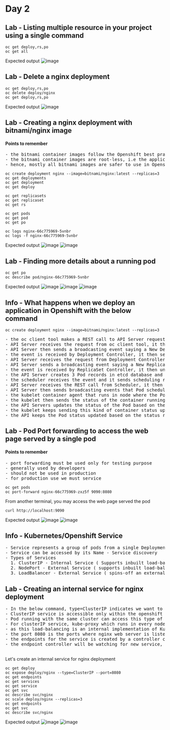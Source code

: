 # Day 2

## Lab - Listing multiple resource in your project using a single command
```
oc get deploy,rs,po
oc get all
```

Expected output
![image](https://github.com/tektutor/openshift-july-2024/assets/12674043/91588296-2765-4564-960f-d4005649238b)

## Lab - Delete a nginx deployment
```
oc get deploy,rs,po
oc delete deploy/nginx
oc get deploy,rs,po
```

Expected output
![image](https://github.com/tektutor/openshift-july-2024/assets/12674043/c07a443d-32db-4bbb-9779-5216baeb7a36)

## Lab - Creating a nginx deployment with bitnami/nginx image
#### Points to remember
<pre>
- the bitnami container images follow the Openshift best practices and conventions
- the bitnami container images are root-less, i.e the applications runs with non-root privilege as per openshift conventions
- hence, mostly all bitnami images are safer to use in Openshift
</pre>

```
oc create deployment nginx --image=bitnami/nginx:latest --replicas=3
oc get deployments
oc get deployment
oc get deploy

oc get replicasets
oc get replicaset
oc get rs

oc get pods
oc get pod
oc get po

oc logs nginx-66c775969-5vnbr
oc logs -f nginx-66c775969-5vnbr
```

Expected output
![image](https://github.com/tektutor/openshift-july-2024/assets/12674043/7952292f-1cd0-4f43-86cc-6152e5d8f768)
![image](https://github.com/tektutor/openshift-july-2024/assets/12674043/9eadd409-988e-4a3b-97c9-f8fc1e0bf94c)


## Lab - Finding more details about a running pod
```
oc get po
oc describe pod/nginx-66c775969-5vnbr
```

Expected output
![image](https://github.com/tektutor/openshift-july-2024/assets/12674043/4a3c9c8d-4512-43d1-bcca-56506fc5a3b0)
![image](https://github.com/tektutor/openshift-july-2024/assets/12674043/28bd80d1-67c1-472c-91c7-4294437e3b07)
![image](https://github.com/tektutor/openshift-july-2024/assets/12674043/6de9b1ea-6f64-45bc-acc1-57b9cac42073)

## Info - What happens when we deploy an application in Openshift with the below command
```
oc create deployment nginx --image=bitnami/nginx:latest --replicas=3
```

<pre>
- the oc client tool makes a REST call to API Server requesting it to create nginx deployment with image bitnami/nginx:latest with 3 Pods in it
- API Server receives the request from oc client tool, it then create a new Deployment record in etcd database
- API Server then sends a broadcasting event saying a New Deployment is created
- the event is received by Deployment Controller, it then sends a REST API call to API Server, requesting it to create a ReplicaSet for ngin deployment
- API Server receives the request from Deployment Controller and it creates a ReplicaSet record in etcd database
- API Server sends a broadcasting event saying a New ReplicaSet is created
- the event is received by ReplicaSet Controller, it then understands 3 Pods are mentioned in the Desired count, hence it makes REST call to API server to create 3 Pods
- the API Server creates 3 Pod records in etcd database and it sends broadcasting events say new Pod created.  One such event will be broadcasted for every New Pod created.
- the scheduler receives the event and it sends scheduling recommendation for each Pod to the API Servers
- API Server receives the REST call from Scheduler, it then retrieves the existing Pod records from etcd and it updates the Pod records with the node details as recommended by Scheduler
- API Server then sends broadcasting events that Pod scheduler to so an do nodes
- the kubelet container agent that runs in node where the Pod is scheduled receives the event, it then downloads the container images, creates the container and starts the container
- the kubelet then sends the status of the container running on that nodes to API Server via REST calls
- the API Servers updates the status of the Pod based on the status it received from kubelet
- the kubelet keeps sending this kind of container status updates to API Server like a heart beat fashion
- the API keeps the Pod status updated based on the status reported by kubelet
</pre>

## Lab - Pod Port forwarding to access the web page served by a single pod
#### Points to remember
<pre>
- port forwarding must be used only for testing purpose
- generally used by developers
- should not be used in production
- for production use we must service
</pre>

```
oc get pods
oc port-forward nginx-66c775969-zxz5f 9090:8080
```

From another terminal, you may access the web page served the pod
```
curl http://localhost:9090
```

Expected output
![image](https://github.com/tektutor/openshift-july-2024/assets/12674043/adba529e-0089-45bc-919e-911586c0a22a)
![image](https://github.com/tektutor/openshift-july-2024/assets/12674043/1899a1bb-7e45-4c52-99ea-3db84002e337)

## Info - Kubernetes/Openshift Service
<pre>
- Service represents a group of pods from a single Deployment
- Service can be accessed by its Name - Service discovery
- Types of Services
  1. ClusterIP - Internal Service ( Supports inbuilt load-balancing )
  2. NodePort - External Service ( supports inbuilt load-balancing )
  3. LoadBalancer - External Service ( spins-off an external Load Balancer in AWS/Azure/GCP )
</pre>


## Lab - Creating an internal service for nginx deployment
<pre>
- In the below command, type=ClusterIP indicates we want to create an internal clusterIP service
- ClusterIP service is accessible only within the openshift cluster
- Pod running with the same cluster can access this type of service
- For clusterIP service, kube-proxy which runs in every nodes supports the load-balancing
- as this load-balancing is an internal implementation of Kubernetes/Openshift there will not be any extra charge even if our Openshift runs in public cloud like AWS/Azure/GCP for the service we created
- the port 8080 is the ports where nginx web server is listening internally with the Pod container
- the endpoints for the service is created by a controller called Endpoint controller
- the endpoint controller will be watching for new service, deployment scale up/down, dedeployment deletion, pod replaced with another pod
  
</pre>

Let's create an internal service for nginx deployment
```
oc get deploy
oc expose deploy/nginx --type=ClusterIP --port=8080
oc get endpoints
oc get services
oc get service
oc get svc
oc describe svc/nginx
oc scale deploy/nginx --replicas=3
oc get endpoints
oc get svc
oc describe svc/nginx
```

Expected output
![image](https://github.com/tektutor/openshift-july-2024/assets/12674043/b507480c-8f44-4e0a-b17e-9306a2b1ec8a)
![image](https://github.com/tektutor/openshift-july-2024/assets/12674043/d1c7e0a3-2f81-4051-8004-6ce0760a97ce)
